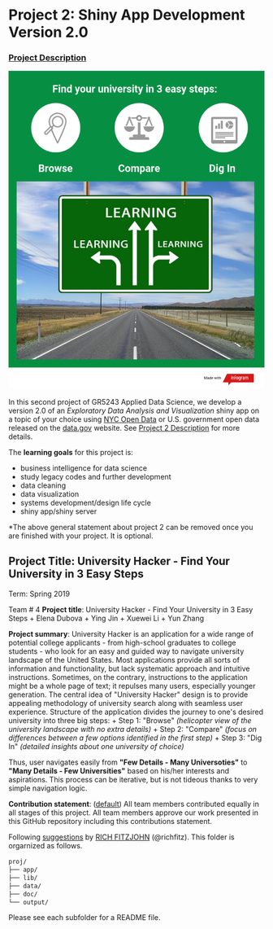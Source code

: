 # Project 2: Shiny App Development Version 2.0

### [Project Description](doc/project2_desc.md)

![screenshot](app/www/for-shiny-app-3.png)

In this second project of GR5243 Applied Data Science, we develop a version 2.0 of an *Exploratory Data Analysis and Visualization* shiny app on a topic of your choice using [NYC Open Data](https://opendata.cityofnewyork.us/) or U.S. government open data released on the [data.gov](https://data.gov/) website. See [Project 2 Description](doc/project2_desc.md) for more details.  

The **learning goals** for this project is:

- business intelligence for data science
- study legacy codes and further development
- data cleaning
- data visualization
- systems development/design life cycle
- shiny app/shiny server

*The above general statement about project 2 can be removed once you are finished with your project. It is optional.

## Project Title: University Hacker - Find Your University in 3 Easy Steps
Term: Spring 2019

Team # 4
**Project title**: University Hacker - Find Your University in 3 Easy Steps
	+ Elena Dubova
	+ Ying Jin
	+ Xuewei Li
	+ Yun Zhang

**Project summary**: University Hacker is an application for a wide range of potential college applicants - from high-school graduates to college students - who look for an easy and guided way to navigate university landscape of the United States. Most applications provide all sorts of information and functionality, but lack systematic approach and intuitive instructions. Sometimes, on the contrary, instructions to the application might be a whole page of text; it repulses many users, especially younger generation. The central idea of "University Hacker" design is to provide appealing methodology of university search along with seamless user experience. Structure of the application divides the journey to one's desired university into three big steps: 
       + Step 1: "Browse" *(helicopter view of the university landscape with no extra details)*
       + Step 2: "Compare" *(focus on differences between a few options identified in the first step)*
       + Step 3: "Dig In" *(detailed insights about one university of choice)*
       
Thus, user navigates easily from **"Few Details - Many Universoties"** to **"Many Details - Few Universities"** based on his/her interests and aspirations. This process can be iterative, but is not tideous thanks to very simple navigation logic. 

**Contribution statement**: ([default](doc/a_note_on_contributions.md)) All team members contributed equally in all stages of this project. All team members approve our work presented in this GitHub repository including this contributions statement. 

Following [suggestions](http://nicercode.github.io/blog/2013-04-05-projects/) by [RICH FITZJOHN](http://nicercode.github.io/about/#Team) (@richfitz). This folder is orgarnized as follows.

```
proj/
├── app/
├── lib/
├── data/
├── doc/
└── output/
```

Please see each subfolder for a README file.

